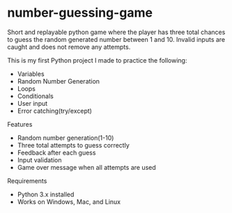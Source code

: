 # number-guessing-game
Short and replayable python game where the player has three total chances to guess the random generated number between 1 and 10. Invalid inputs are caught and does not remove any attempts.

This is my first Python project I made to practice the following:
- Variables
- Random Number Generation
- Loops
- Conditionals
- User input
- Error catching(try/except)

Features
- Random number generation(1-10)
- Three total attempts to guess correctly
- Feedback after each guess
- Input validation
- Game over message when all attempts are used

Requirements
- Python 3.x installed
- Works on Windows, Mac, and Linux
